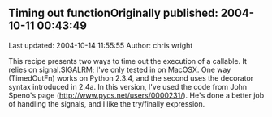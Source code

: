 ## Timing out functionOriginally published: 2004-10-11 00:43:49 
Last updated: 2004-10-14 11:55:55 
Author: chris wright 
 
This recipe presents two ways to time out the execution of a callable. It relies on signal.SIGALRM; I've only tested in on MacOSX. One way (TimedOutFn) works on Python 2.3.4, and the second uses the decorator syntax introduced in 2.4a. In this version, I've used the code from John Speno's page (http://www.pycs.net/users/0000231/). He's done a better job of handling the signals, and I like the try/finally expression.